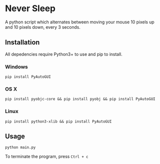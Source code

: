 # Never Sleep
A python script which alternates between moving your mouse 10 pixels up and 10 pixels down, every 3 seconds.

## Installation
All depedencies require Python3+ to use and pip to install.

### Windows
```
pip install PyAutoGUI
```

### OS X
```
pip install pyobjc-core && pip install pyobj && pip install PyAutoGUI
```

### Linux
```
pip install python3-xlib && pip install PyAutoGUI
```

## Usage
```
python main.py
```

To terminate the program, press ```Ctrl + c```
